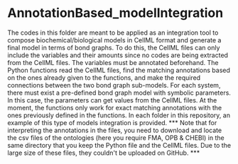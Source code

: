 # AnnotationBased_modelIntegration

The codes in this folder are meant to be applied as an integration tool to compose biochemical/biological models in CellML format and generate a final model in terms of bond graphs. To do this, the CellML files can only include the variables and their amounts since no codes are being extracted from the CellML files. The variables must be annotated beforehand. The Python functions read the CellML files, find the matching annotations based on the ones already given to the functions, and make the required connections between the two bond graph sub-models. For each system, there must exist a pre-defined bond graph model with symbolic parameters. In this case, the parameters can get values from the CellML files. At the moment, the functions only work for exact matching annotations with the ones previously defined in the functions. In each folder in this repository, an example of this type of models integration is provided.
*** Note that for interpreting the annotations in the files, you need to download and locate the csv files of the ontologies (here you require FMA, OPB & CHEBI) in the same directory that you keep the Python file and the CellML files. Due to the large size of these files, they couldn't be uploaded on GitHub. ***
